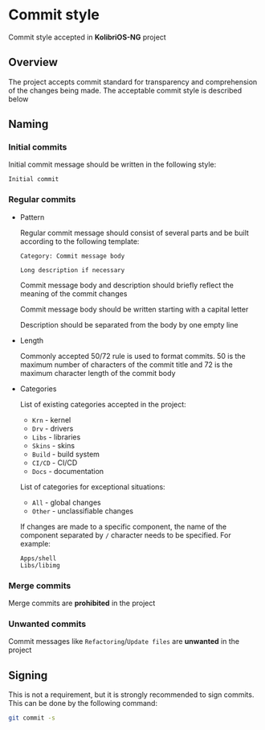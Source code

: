 # Commit style

Commit style accepted in __KolibriOS-NG__ project

## Overview

The project accepts commit standard for transparency and comprehension of the changes being made. The acceptable commit style is described below

## Naming

### Initial commits

Initial commit message should be written in the following style:

```text
Initial commit
```

### Regular commits

- Pattern

  Regular commit message should consist of several parts and be built according to the following template:

  ```test
  Category: Commit message body

  Long description if necessary
  ```

  Commit message body and description should briefly reflect the meaning of the commit changes

  Commit message body should be written starting with a capital letter

  Description should be separated from the body by one empty line

- Length

  Commonly accepted 50/72 rule is used to format commits. 50 is the maximum number of characters of the commit title and 72 is the maximum character length of the commit body

- Categories

  List of existing categories accepted in the project:

  - `Krn` - kernel
  - `Drv` - drivers
  - `Libs` - libraries
  - `Skins` - skins
  - `Build` - build system
  - `CI/CD` - CI/CD
  - `Docs` - documentation
  
  List of categories for exceptional situations:
  
  - `All` - global changes
  - `Other` - unclassifiable changes

  If changes are made to a specific component, the name of the component separated by `/` character needs to be specified. For example:

  ```text
  Apps/shell
  Libs/libimg
  ```

### Merge commits

Merge commits are __prohibited__ in the project

### Unwanted commits

Commit messages like `Refactoring`/`Update files` are __unwanted__ in the project

## Signing

This is not a requirement, but it is strongly recommended to sign commits. This can be done by the following command:

```sh
git commit -s
```
